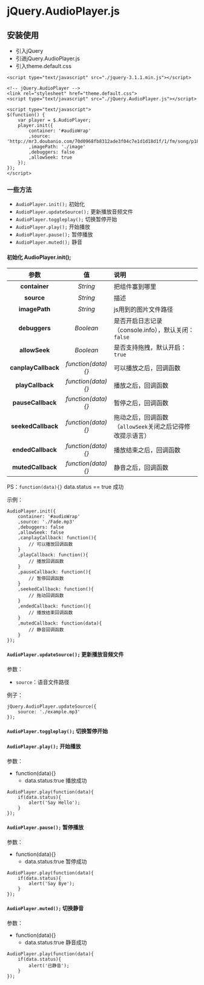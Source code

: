 # jQuery.AudioPlayer.js

## 安装使用

- 引入jQuery
- 引进jQuery.AudioPlayer.js
- 引入theme.default.css

```
<script type="text/javascript" src="./jquery-3.1.1.min.js"></script>

<!-- jQuery.AudioPlayer -->
<link rel="stylesheet" href="theme.default.css">
<script type="text/javascript" src="./jQuery.AudioPlayer.js"></script>

<script type="text/javascript">
$(function() {
    var player = $.AudioPlayer;
    player.init({
        container: '#audioWrap'
        ,source: 'http://mr3.doubanio.com/70d0968fb8312ade3f04c7e1d1d18d1f/1/fm/song/p1817677_128k.mp4'
        ,imagePath: './image'
        ,debuggers: false
        ,allowSeek: true
    });
});
</script>
```


### 一些方法

- `AudioPlayer.init();` 初始化
- `AudioPlayer.updateSource();` 更新播放音频文件
- `AudioPlayer.toggleplay();` 切换暂停开始
- `AudioPlayer.play();` 开始播放
- `AudioPlayer.pause();` 暂停播放
- `AudioPlayer.muted();` 静音

#### 初始化 AudioPlayer.init();

参数 | 值 | 说明
:---:|:---:|:---
**container** | *String* | 把组件塞到哪里
**source** | *String* | 描述
**imagePath** | *String* | js用到的图片文件路径
**debuggers** | *Boolean* | 是否开启日志记录（console.info），默认关闭：`false`
**allowSeek** | *Boolean* | 是否支持拖拽，默认开启：`true`
**canplayCallback** | *function(data){}* | 可以播放之后，回调函数
**playCallback** | *function(data){}* | 播放之后，回调函数
**pauseCallback** | *function(data){}* | 暂停之后，回调函数
**seekedCallback** | *function(data){}* | 拖动之后，回调函数（`allowSeek`关闭之后记得修改提示语言）
**endedCallback** | *function(data){}* | 播放结束之后，回调函数
**mutedCallback** | *function(data){}* | 静音之后，回调函数

PS：`function(data){}` data.status == true 成功

示例：

```
AudioPlayer.init({
    container: '#audioWrap'
    ,source: './Fade.mp3'
    ,debuggers: false
    ,allowSeek: false
    ,canplayCallback: function(){
        // 可以播放回调函数
    }
    ,playCallback: function(){
        // 播放回调函数
    }
    ,pauseCallback: function(){
        // 暂停回调函数
    }
    ,seekedCallback: function(){
        // 拖动回调函数
    }
    ,endedCallback: function(){
        // 播放结束回调函数
    }
    ,mutedCallback: function(data){
        // 静音回调函数
    }
});
```


#### `AudioPlayer.updateSource();` 更新播放音频文件

参数：

- `source`：语音文件路径

例子：

```
jQuery.AudioPlayer.updateSource({
    source: './example.mp3'
});
```

#### `AudioPlayer.toggleplay();` 切换暂停开始

#### `AudioPlayer.play();` 开始播放

参数：

- function(data){}
    - data.status:true 播放成功

```
AudioPlayer.play(function(data){
    if(data.status){
        alert('Say Hello');
    }
});
```

#### `AudioPlayer.pause();` 暂停播放

参数：

- function(data){}
    - data.status:true 暂停成功

```
AudioPlayer.play(function(data){
    if(data.status){
        alert('Say Bye');
    }
});
```

#### `AudioPlayer.muted();` 切换静音

参数：

- function(data){}
    - data.status:true 静音成功

```
AudioPlayer.play(function(data){
    if(data.status){
        alert('已静音');
    }
});
```